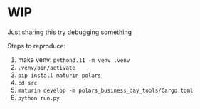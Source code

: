 # WIP

Just sharing this try debugging something

Steps to reproduce:

1. make venv: `python3.11 -m venv .venv`
2. `.venv/bin/activate`
3. `pip install maturin polars`
4. `cd src`
5. `maturin develop -m polars_business_day_tools/Cargo.toml `
6. `python run.py`

